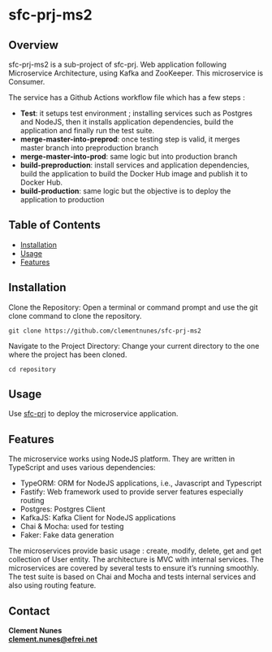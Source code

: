 # sfc-prj-ms2

## Overview

sfc-prj-ms2 is a sub-project of sfc-prj. 
Web application following Microservice Architecture, using Kafka and ZooKeeper.
This microservice is Consumer.

The service has a Github Actions workflow file which has a few steps :

-	**Test**: it setups test environment ; installing services such as Postgres and NodeJS, then it installs application dependencies, build the application and finally run the test suite.
-	**merge-master-into-preprod**: once testing step is valid, it merges master branch into preproduction branch
-	**merge-master-into-prod**: same logic but into production branch
- **build-preproduction**: install services and application dependencies, build the application to build the Docker Hub image and publish it to Docker Hub.
- **build-production**: same logic but the objective is to deploy the application to production
  
## Table of Contents

- [Installation](#installation)
- [Usage](#usage)
- [Features](#features)

## Installation

Clone the Repository:
Open a terminal or command prompt and use the git clone command to clone the repository.

```
git clone https://github.com/clementnunes/sfc-prj-ms2
```

Navigate to the Project Directory:
Change your current directory to the one where the project has been cloned.

```
cd repository
```

## Usage
Use [sfc-prj](https://github.com/clementnunes/sfc-prj) to deploy the microservice application.


## Features
The microservice works using NodeJS platform. They are written in TypeScript and uses various dependencies:
-	TypeORM: ORM for NodeJS applications, i.e., Javascript and Typescript
-	Fastify: Web framework used to provide server features especially routing
-	Postgres: Postgres Client
-	KafkaJS: Kafka Client for NodeJS applications
-	Chai & Mocha: used for testing
-	Faker: Fake data generation 

The microservices provide basic usage : create, modify, delete, get and get collection of User entity.
The architecture is MVC with internal services.
The microservices are covered by several tests to ensure it’s running smoothly. The test suite is based on Chai and Mocha and tests internal services and also using routing feature.

## Contact

**Clement Nunes**\
**clement.nunes@efrei.net**
